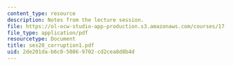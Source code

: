 ```yaml
---
content_type: resource
description: Notes from the lecture session.
file: https://ol-ocw-studio-app-production.s3.amazonaws.com/courses/17-55j-introduction-to-latin-american-studies-fall-2006/2de201dab6c050869702cd2cea8d8b4d_ses20_corruption1.pdf
file_type: application/pdf
resourcetype: Document
title: ses20_corruption1.pdf
uid: 2de201da-b6c0-5086-9702-cd2cea8d8b4d
---
```

